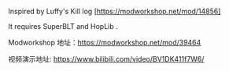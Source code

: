 

Inspired by Luffy's Kill log [https://modworkshop.net/mod/14856]

It requires SuperBLT and HopLib .

Modworkshop 地址：https://modworkshop.net/mod/39464

视频演示地址: https://www.bilibili.com/video/BV1DK411f7W6/

